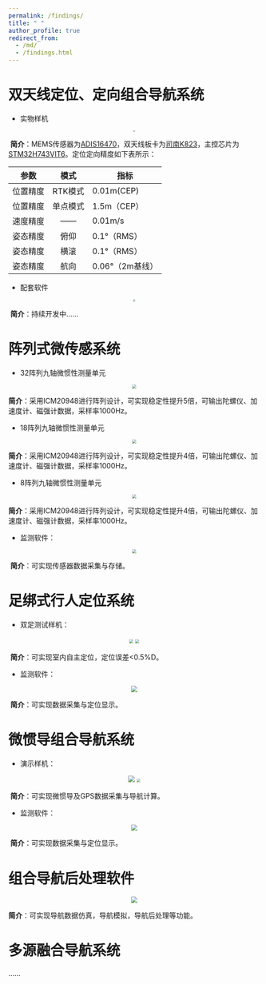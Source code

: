 ```yaml
---
permalink: /findings/
title: " "
author_profile: true
redirect_from: 
  - /md/
  - /findings.html
---
```

# 双天线定位、定向组合导航系统

- 实物样机

<div align=center>
	<img src="..\images\MIMU_RTK_V1.jpg" style="zoom:20%;" />
</div>

​		**简介**：MEMS传感器为[ADIS16470](https://www.analog.com/cn/products/adis16470.html)，双天线板卡为[司南K823](https://www.sinognss.com/K823.html)，主控芯片为[STM32H743VIT6](https://www.st.com/zh/microcontrollers-microprocessors/stm32h743vi.html)。定位定向精度如下表所示：

|   参数   |   模式   | 指标            |
| :------: | :------: | --------------- |
| 位置精度 | RTK模式  | 0.01m(CEP)      |
| 位置精度 | 单点模式 | 1.5m（CEP）     |
| 速度精度 |    ——    | 0.01m/s         |
| 姿态精度 |   俯仰   | 0.1°（RMS）     |
| 姿态精度 |   横滚   | 0.1°（RMS）     |
| 姿态精度 |   航向   | 0.06°（2m基线） |

- 配套软件

<div align=center>
	<img src="..\images\MIMU_RTK_Monitor_V1.jpeg" style="zoom:30%;" />
</div>

​		**简介**：持续开发中……

# 阵列式微传感系统

- 32阵列九轴微惯性测量单元

<div align=center>
	<img src="..\images\IMU32Array.png" style="zoom:50%;" />
</div>

​		**简介**：采用ICM20948进行阵列设计，可实现稳定性提升5倍，可输出陀螺仪、加速度计、磁强计数据，采样率1000Hz。

- 18阵列九轴微惯性测量单元

<div align=center>
	<img src="..\images\IMU18Array.png" style="zoom:50%;" />
</div>

​		**简介**：采用ICM20948进行阵列设计，可实现稳定性提升4倍，可输出陀螺仪、加速度计、磁强计数据，采样率1000Hz。

- 8阵列九轴微惯性测量单元

<div align=center>
	<img src="..\images\IMU8Array.png" style="zoom:50%;" />
</div>

​		**简介**：采用ICM20948进行阵列设计，可实现稳定性提升4倍，可输出陀螺仪、加速度计、磁强计数据，采样率1000Hz。

- 监测软件：

<div align=center>
	<img src="..\images\IMUArrayMonitor.png" style="zoom:50%;" />
</div>

​		**简介**：可实现传感器数据采集与存储。

# 足绑式行人定位系统

- 双足测试样机：

<div align=center>
	<img src="..\images\IMUPNS.png" style="zoom:50%;" />
    <img src="..\images\IMUPNSFoot.png" style="zoom:50%;" />
</div>

​		**简介**：可实现室内自主定位，定位误差<0.5%D。

- 监测软件：

<div align=center>
	<img src="..\images\IMUPNSMonitor.png" style="zoom:80%;" />
</div>

​		**简介**：可实现数据采集与定位显示。

# 微惯导组合导航系统

- 演示样机：

<div align=center>
	<img src="..\images\SINS_GPS1.png" style="zoom:80%;" />
    <img src="..\images\SINS_GPS2.png" style="zoom:40%;" />
</div>

​		**简介**：可实现微惯导及GPS数据采集与导航计算。

- 监测软件：

<div align=center>
	<img src="..\images\SINS_GPSMonitor.png" style="zoom:80%;" />
</div>

​		**简介**：可实现数据采集与定位显示。

# 组合导航后处理软件

<div align=center>
	<img src="..\images\Simulator.png" style="zoom:80%;" />
</div>

​		**简介**：可实现导航数据仿真，导航模拟，导航后处理等功能。

# 多源融合导航系统

……
